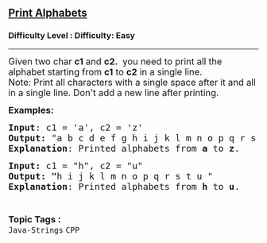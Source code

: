<h2><a href="https://www.geeksforgeeks.org/problems/print-alphabets--141628/1?page=5&category=CPP&sortBy=submissions">Print Alphabets</a></h2><h3>Difficulty Level : Difficulty: Easy</h3><hr><div class="problems_problem_content__Xm_eO"><p><span style="font-size: 18px;">Given two char <strong>c1</strong> and <strong>c2.&nbsp;</strong>&nbsp;you need to print all the alphabet starting from <strong>c1</strong>&nbsp;to <strong>c2</strong> in a single line.<br>Note: Print all characters with a single space after it and all in a single line. Don't add a new line after printing.</span></p>
<p><span style="font-size: 18px;"><strong>Examples:</strong></span> <span style="font-size: 18px;"><strong> </strong></span></p>
<pre><span style="font-size: 18px;"><strong>Input</strong>: c1 = 'a', c2 = 'z'
<strong>Output:</strong> "a b c d e f g h i j k l m n o p q r s t u v w x y z "
<strong>Explanation</strong>: Printed alphabets from <strong>a </strong>to <strong>z</strong>.</span></pre>
<pre><span style="font-size: 18px;"><strong>Input: </strong>c1 = "h", c2 = "u"
<strong>Output: "</strong>h i j k l m n o p q r s t u "
<strong>Explanation</strong>: Printed alphabets from <strong>h </strong>to <strong>u</strong>.</span></pre></div><br><p><span style=font-size:18px><strong>Topic Tags : </strong><br><code>Java-Strings</code>&nbsp;<code>CPP</code>&nbsp;